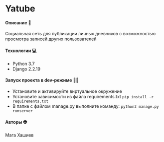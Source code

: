 
# Yatube 
#### Описание 📝
Социальная сеть для публикации личных дневников с возможностью просмотра записей других пользователей
#### Технологии 💻 
- Python 3.7 
- Django 2.2.19 
#### Запуск проекта в dev-режиме 👨‍💻
- Установите и активируйте виртуальное окружение 
- Установите зависимости из файла requirements.txt 
``` pip install -r requirements.txt ``` 
- В папке с файлом manage.py выполните команду: 
``` python3 manage.py runserver ``` 
#### Авторы 👽
Мага Хашиев